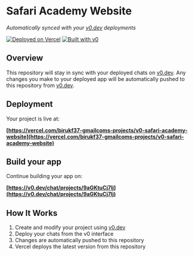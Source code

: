 # Safari Academy Website

*Automatically synced with your [v0.dev](https://v0.dev) deployments*

[![Deployed on Vercel](https://img.shields.io/badge/Deployed%20on-Vercel-black?style=for-the-badge&logo=vercel)](https://vercel.com/birukf37-gmailcoms-projects/v0-safari-academy-website)
[![Built with v0](https://img.shields.io/badge/Built%20with-v0.dev-black?style=for-the-badge)](https://v0.dev/chat/projects/9aGKtuCj7lj)

## Overview

This repository will stay in sync with your deployed chats on [v0.dev](https://v0.dev).
Any changes you make to your deployed app will be automatically pushed to this repository from [v0.dev](https://v0.dev).

## Deployment

Your project is live at:

**[https://vercel.com/birukf37-gmailcoms-projects/v0-safari-academy-website](https://vercel.com/birukf37-gmailcoms-projects/v0-safari-academy-website)**

## Build your app

Continue building your app on:

**[https://v0.dev/chat/projects/9aGKtuCj7lj](https://v0.dev/chat/projects/9aGKtuCj7lj)**

## How It Works

1. Create and modify your project using [v0.dev](https://v0.dev)
2. Deploy your chats from the v0 interface
3. Changes are automatically pushed to this repository
4. Vercel deploys the latest version from this repository